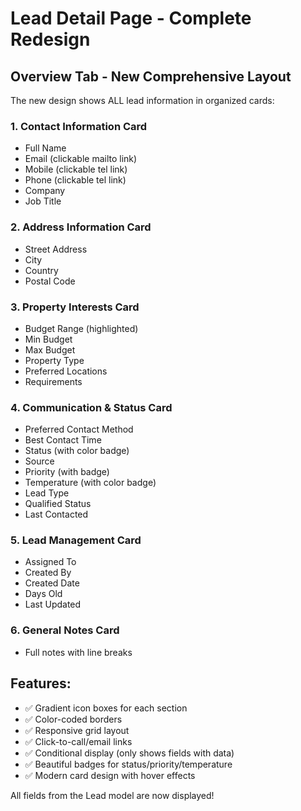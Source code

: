 # Lead Detail Page - Complete Redesign

## Overview Tab - New Comprehensive Layout

The new design shows ALL lead information in organized cards:

### 1. **Contact Information Card**
- Full Name
- Email (clickable mailto link)
- Mobile (clickable tel link)  
- Phone (clickable tel link)
- Company
- Job Title

### 2. **Address Information Card**
- Street Address
- City
- Country
- Postal Code

### 3. **Property Interests Card**
- Budget Range (highlighted)
- Min Budget
- Max Budget
- Property Type
- Preferred Locations
- Requirements

### 4. **Communication & Status Card**
- Preferred Contact Method
- Best Contact Time
- Status (with color badge)
- Source
- Priority (with badge)
- Temperature (with color badge)
- Lead Type
- Qualified Status
- Last Contacted

### 5. **Lead Management Card**
- Assigned To
- Created By
- Created Date
- Days Old
- Last Updated

### 6. **General Notes Card**
- Full notes with line breaks

## Features:
- ✅ Gradient icon boxes for each section
- ✅ Color-coded borders
- ✅ Responsive grid layout
- ✅ Click-to-call/email links
- ✅ Conditional display (only shows fields with data)
- ✅ Beautiful badges for status/priority/temperature
- ✅ Modern card design with hover effects

All fields from the Lead model are now displayed!
